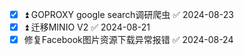 - [x] ⏫ GOPROXY google search调研爬虫 ✅ 2024-08-23
- [x] ⏫ 迁移MINIO V2 ✅ 2024-08-21
- [x] 修复Facebook图片资源下载异常报错 ✅ 2024-08-24